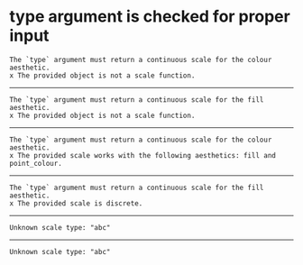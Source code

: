 # type argument is checked for proper input

    The `type` argument must return a continuous scale for the colour aesthetic.
    x The provided object is not a scale function.

---

    The `type` argument must return a continuous scale for the fill aesthetic.
    x The provided object is not a scale function.

---

    The `type` argument must return a continuous scale for the colour aesthetic.
    x The provided scale works with the following aesthetics: fill and point_colour.

---

    The `type` argument must return a continuous scale for the fill aesthetic.
    x The provided scale is discrete.

---

    Unknown scale type: "abc"

---

    Unknown scale type: "abc"


